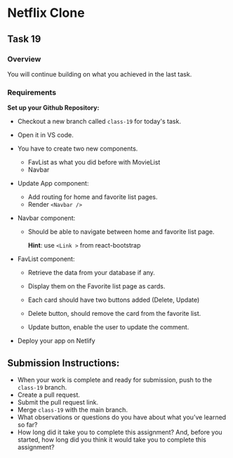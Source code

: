 # Netflix Clone

## **Task 19**

### **Overview**

You will continue building on what you achieved in the last task.

### **Requirements**

**Set up your Github Repository:**
   - Checkout a new branch called `class-19` for today's task.
   - Open it in VS code.


- You have to create two new components.
  - FavList as what you did before with MovieList
  - Navbar

- Update App component:

  - Add routing for home and favorite list pages.
  - Render `<Navbar />` 


- Navbar component:

  - Should be able to navigate between home and favorite list page.

    **Hint**: use `<Link >` from react-bootstrap

- FavList component:
  - Retrieve the data from your database if any.
  - Display them on the Favorite list page as cards.
  - Each card should have two buttons added (Delete, Update)
      
  - Delete button, should remove the card from the favorite list.
  - Update button, enable the user to update the comment. 

- Deploy your app on Netlify

## Submission Instructions:
- When your work is complete and ready for submission, push to the `class-19` branch.
- Create a pull request.
- Submit the pull request link.
- Merge `class-19` with the main branch.
- What observations or questions do you have about what you’ve learned so far?
- How long did it take you to complete this assignment? And, before you started, how long did you think it would take you to complete this assignment?